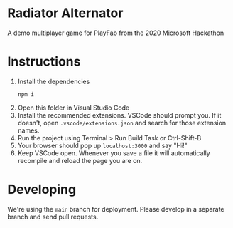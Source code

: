 # Radiator Alternator

A demo multiplayer game for PlayFab from the 2020 Microsoft Hackathon

# Instructions

1. Install the dependencies
    ```shell
    npm i
    ```
1. Open this folder in Visual Studio Code
1. Install the recommended extensions. VSCode should prompt you. If it doesn't, open `.vscode/extensions.json` and search for those extension names.
1. Run the project using Terminal > Run Build Task or Ctrl-Shift-B
1. Your browser should pop up `localhost:3000` and say "Hi!"
1. Keep VSCode open. Whenever you save a file it will automatically recompile and reload the page you are on.

# Developing

We're using the `main` branch for deployment. Please develop in a separate branch and send pull requests.
